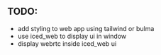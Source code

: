 ## TODO:
- add styling to web app using tailwind or bulma
- use iced_web to display ui in window
- display webrtc inside iced_web ui